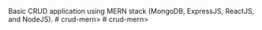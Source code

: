 Basic CRUD application using MERN stack (MongoDB, ExpressJS, ReactJS, and NodeJS).
#   c r u d - m e r n >  
 #   c r u d - m e r n >  
 